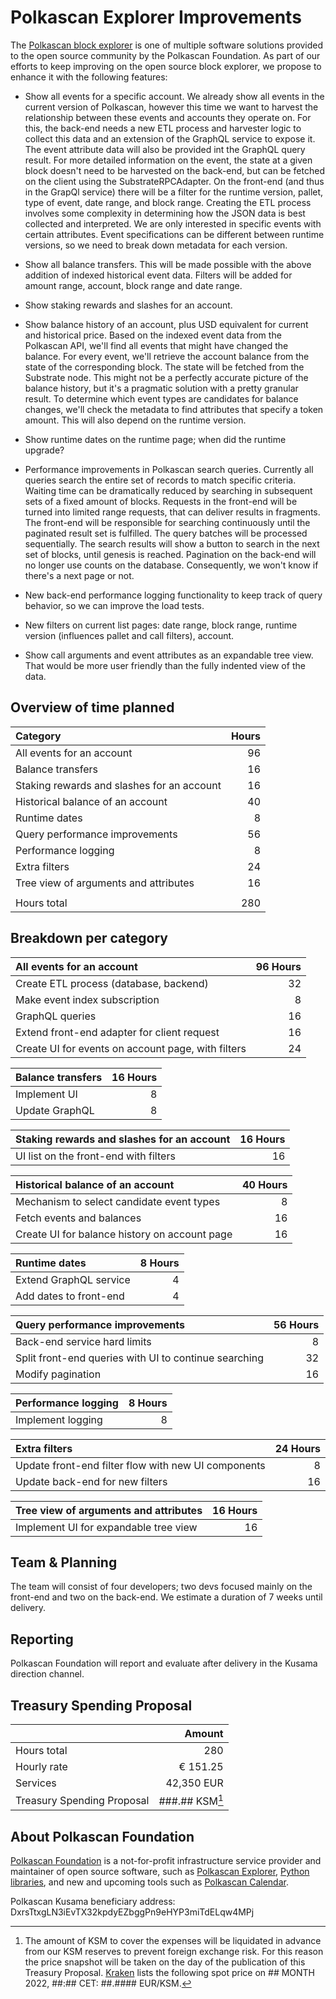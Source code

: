 # Polkascan Explorer Improvements

The [Polkascan block explorer](https://explorer.polkascan.io/) is one of multiple software solutions provided to the open source community by the Polkascan Foundation. As part of our efforts to keep improving on the open source block explorer, we propose to enhance it with the following features:

- Show all events for a specific account. We already show all events in the current version of Polkascan, however this time we want to harvest the relationship between these events and accounts they operate on. For this, the back-end needs a new ETL process and harvester logic to collect this data and an extension of the GraphQL service to expose it. The event attribute data will also be provided int the GraphQL query result. For more detailed information on the event, the state at a given block doesn't need to be harvested on the back-end, but can be fetched on the client using the SubstrateRPCAdapter. On the front-end (and thus in the GrapQl service) there will be a filter for the runtime version, pallet, type of event, date range, and block range.
  Creating the ETL process involves some complexity in determining how the JSON data is best collected and interpreted. We are only interested in specific events with certain attributes. Event specifications can be different between runtime versions, so we need to break down metadata for each version.

- Show all balance transfers. This will be made possible with the above addition of indexed historical event data. Filters will be added for amount range, account, block range and date range.

- Show staking rewards and slashes for an account.

- Show balance history of an account, plus USD equivalent for current and historical price. Based on the indexed event data from the Polkascan API, we'll find all events that might have changed the balance. For every event, we'll retrieve the account balance from the state of the corresponding block. The state will be fetched from the Substrate node. This might not be a perfectly accurate picture of the balance history, but it's a pragmatic solution with a pretty granular result.
  To determine which event types are candidates for balance changes, we'll check the metadata to find attributes that specify a token amount. This will also depend on the runtime version.

- Show runtime dates on the runtime page; when did the runtime upgrade?

- Performance improvements in Polkascan search queries. Currently all queries search the entire set of records to match specific criteria. Waiting time can be dramatically reduced by searching in subsequent sets of a fixed amount of blocks. Requests in the front-end will be turned into limited range requests, that can deliver results in fragments. The front-end will be responsible for searching continuously until the paginated result set is fulfilled. The query batches will be processed sequentially. The search results will show a button to search in the next set of blocks, until genesis is reached. 
  Pagination on the back-end will no longer use counts on the database. Consequently, we won't know if there's a next page or not.

- New back-end performance logging functionality to keep track of query behavior, so we can improve the load tests.

- New filters on current list pages: date range, block range, runtime version (influences pallet and call filters), account.

- Show call arguments and event attributes as an expandable tree view. That would be more user friendly than the fully indented view of the data.


## Overview of time planned

| Category                                   | Hours |
|:------------------------------------------ | -----:|
| All events for an account                  |    96 |
| Balance transfers                          |    16 |
| Staking rewards and slashes for an account |    16 |
| Historical balance of an account           |    40 |
| Runtime dates                              |     8 |
| Query performance improvements             |    56 |
| Performance logging                        |     8 |
| Extra filters                              |    24 |
| Tree view of arguments and attributes      |    16 |
|                                            |       |
| Hours total                                |   280 |


## Breakdown per category

| All events for an account                          | 96 Hours |
|:-------------------------------------------------- | --------:|
| Create ETL process (database, backend)             |       32 |
| Make event index subscription                      |        8 |
| GraphQL queries                                    |       16 |
| Extend front-end adapter for client request        |       16 |
| Create UI for events on account page, with filters |       24 |

| Balance transfers | 16 Hours |
|:----------------- | --------:|
| Implement UI      |        8 |
| Update GraphQL    |        8 |

| Staking rewards and slashes for an account            | 16 Hours |
|:----------------------------------------------------- | --------:|
| UI list on the front-end with filters                 |       16 |

| Historical balance of an account              | 40 Hours |
|:--------------------------------------------- | --------:|
| Mechanism to select candidate event types     |        8 |
| Fetch events and balances                     |       16 |
| Create UI for balance history on account page |       16 |

| Runtime dates          | 8 Hours |
|:---------------------- | -------:|
| Extend GraphQL service |       4 |
| Add dates to front-end |       4 |

| Query performance improvements                        | 56 Hours |
|:----------------------------------------------------- | --------:|
| Back-end service hard limits                          |        8 |
| Split front-end queries with UI to continue searching |       32 |
| Modify pagination                                     |       16 |

| Performance logging | 8 Hours |
|:------------------- | -------:|
| Implement logging   |       8 |

| Extra filters                                       | 24 Hours |
|:--------------------------------------------------- | --------:|
| Update front-end filter flow with new UI components |        8 |
| Update back-end for new filters                     |       16 |

| Tree view of arguments and attributes | 16 Hours |
|:------------------------------------- | --------:|
| Implement UI for expandable tree view |       16 |


## Team & Planning

The team will consist of four developers; two devs focused mainly on the front-end and two on the back-end. We estimate a duration of 7 weeks until delivery.

## Reporting

Polkascan Foundation will report and evaluate after delivery in the Kusama direction channel.

## Treasury Spending Proposal

|                            |           Amount |
|:-------------------------- | ----------------:|
| Hours total                |              280 |
| Hourly rate                |         € 151.25 |
| Services                   |       42,350 EUR |
| Treasury Spending Proposal |   ###.## KSM[^1] |

[^1]: The amount of KSM to cover the expenses will be liquidated in advance from our KSM reserves to prevent foreign exchange risk. For this reason the price snapshot will be taken on the day of the publication of this Treasury Proposal. [Kraken](https://trade.kraken.com/charts/KRAKEN:KSM-EUR) lists the following spot price on ## MONTH 2022, ##:## CET: ##.#### EUR/KSM.

## About Polkascan Foundation

[Polkascan Foundation](https://polkascan.org/) is a not-for-profit infrastructure service provider and maintainer of open source software, such as [Polkascan Explorer](https://explorer.polkascan.io/), [Python libraries](https://github.com/polkascan/social-contract/blob/master/polkadot/social-contract-002.md), and new and upcoming tools such as [Polkascan Calendar](https://calendar.polkascan.io).

Polkascan Kusama beneficiary address: DxrsTtxgLN3iEvTX32kpdyEZbggPn9eHYP3miTdELqw4MPj

